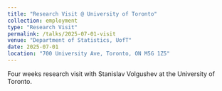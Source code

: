 ```yaml
---
title: "Research Visit @ University of Toronto"
collection: employment
type: "Research Visit"
permalink: /talks/2025-07-01-visit
venue: "Department of Statistics, UofT"
date: 2025-07-01
location: "700 University Ave, Toronto, ON M5G 1Z5"
---
```


Four weeks research visit with Stanislav Volgushev at the University of Toronto.